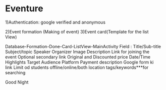 # Eventure
1)Authentication: google 
        verified and anonymous
 
2)Event formation (Making of event)
3)Event card(Template for the list View)

Database-Formation-Done-Card-ListView-MainActivity
Field : Title/Sub-title
          Subject/topic
          Speaker
          Organizer
          Image
          Description
          Link for joining the event
          Optional secondary link
          Original and Discounted price
          Date/Time
          Highlights
          Target Audience
          Platform
          Payment description
          Google form ki link
          Limit od students
          offline/online/both
          location
          tags/keywords***for searching
          
Good Night
